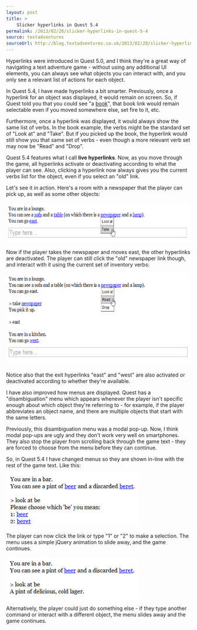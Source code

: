 ```yaml
---
layout: post
title: >
    Slicker hyperlinks in Quest 5.4
permalink: /2013/02/28/slicker-hyperlinks-in-quest-5-4
source: textadventures
sourceUrl: http://blog.textadventures.co.uk/2013/02/28/slicker-hyperlinks-in-quest-5-4/
---
```

Hyperlinks were introduced in Quest 5.0, and I think they're a great way of navigating a text adventure game - without using any additional UI elements, you can always see what objects you can interact with, and you only see a relevant list of actions for each object.

In Quest 5.4, I have made hyperlinks a bit smarter. Previously, once a hyperlink for an object was displayed, it would remain on screen. So, if Quest told you that you could see "a <span style="text-decoration:underline;">book</span>", that book link would remain selectable even if you moved somewhere else, set fire to it, etc.

Furthermore, once a hyperlink was displayed, it would always show the same list of verbs. In the book example, the verbs might be the standard set of "Look at" and "Take". But if you picked up the book, the hyperlink would still show you that same set of verbs - even though a more relevant verb set may now be "Read" and "Drop".

Quest 5.4 features what I call <strong>live hyperlinks</strong>. Now, as you move through the game, all hyperlinks activate or deactivating according to what the player can see. Also, clicking a hyperlink now always gives you the current verbs list for the object, even if you select an "old" link.

Let's see it in action. Here's a room with a newspaper that the player can pick up, as well as some other objects:

<a href="/images/2013/textadventuresblog.files.wordpress.com-2013-02-livelinks1.png"><img class="aligncenter size-large wp-image-2050" alt="Object links 1" src="/images/2013/textadventuresblog.files.wordpress.com-2013-02-livelinks1.png?w=625" width="625" height="110" /></a>

Now if the player takes the newspaper and moves east, the other hyperlinks are deactivated. The player can still click the "old" newspaper link though, and interact with it using the current set of inventory verbs:

<a href="/images/2013/textadventuresblog.files.wordpress.com-2013-02-livelinks2.png"><img class="aligncenter size-large wp-image-2051" alt="Object links 2" src="/images/2013/textadventuresblog.files.wordpress.com-2013-02-livelinks2.png?w=625" width="625" height="252" /></a>

Notice also that the exit hyperlinks "east" and "west" are also activated or deactivated according to whether they're available.

I have also improved how menus are displayed. Quest has a "disambiguation" menu which appears whenever the player isn't specific enough about which object they're referring to - for example, if the player abbreviates an object name, and there are multiple objects that start with the same letters.

Previously, this disambiguation menu was a modal pop-up. Now, I think modal pop-ups are ugly and they don't work very well on smartphones. They also stop the player from scrolling back through the game text - they are forced to choose from the menu before they can continue.

So, in Quest 5.4 I have changed menus so they are shown in-line with the rest of the game text. Like this:

<a href="/images/2013/textadventuresblog.files.wordpress.com-2013-02-menu1.png"><img class="aligncenter size-full wp-image-2052" alt="New menu" src="/images/2013/textadventuresblog.files.wordpress.com-2013-02-menu1.png" width="365" height="144" /></a>

The player can now click the link or type "1" or "2" to make a selection. The menu uses a simple jQuery animation to slide away, and the game continues.

<a href="/images/2013/textadventuresblog.files.wordpress.com-2013-02-menu2.png"><img class="aligncenter size-full wp-image-2053" alt="New menu 2" src="/images/2013/textadventuresblog.files.wordpress.com-2013-02-menu2.png" width="365" height="115" /></a>

Alternatively, the player could just do something else - if they type another command or interact with a different object, the menu slides away and the game continues.